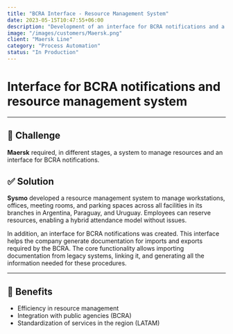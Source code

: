 ```yaml
---
title: "BCRA Interface - Resource Management System"
date: 2023-05-15T10:47:55+06:00
description: "Development of an interface for BCRA notifications and a resource management system"
image: "/images/customers/Maersk.png"
client: "Maersk Line"
category: "Process Automation"
status: "In Production"
---
```

# Interface for BCRA notifications and resource management system

---

## 🎯 Challenge

**Maersk** required, in different stages, a system to manage resources and an interface for BCRA notifications.

## ✅ Solution

**Sysmo** developed a resource management system to manage workstations, offices, meeting rooms, and parking spaces across all facilities in its branches in Argentina, Paraguay, and Uruguay. Employees can reserve resources, enabling a hybrid attendance model without issues.

In addition, an interface for BCRA notifications was created. This interface helps the company generate documentation for imports and exports required by the BCRA. The core functionality allows importing documentation from legacy systems, linking it, and generating all the information needed for these procedures.

---

## 🧩 Benefits

- Efficiency in resource management
- Integration with public agencies (BCRA)
- Standardization of services in the region (LATAM)
